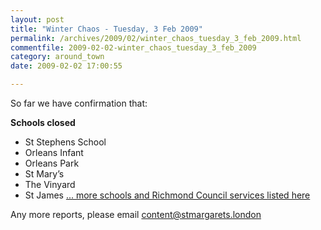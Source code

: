 ```yaml
---
layout: post
title: "Winter Chaos - Tuesday, 3 Feb 2009"
permalink: /archives/2009/02/winter_chaos_tuesday_3_feb_2009.html
commentfile: 2009-02-02-winter_chaos_tuesday_3_feb_2009
category: around_town
date: 2009-02-02 17:00:55

---
```


So far we have confirmation that:

**Schools closed**

-   St Stephens School
-   Orleans Infant
-   Orleans Park
-   St Mary’s
-   The Vinyard
-   St James
    [... more schools and Richmond Council services listed here](http://richmond.gov.uk/home/policing_and_public_safety/accidents_emergencies_and_safety/emergency_planning/guidance_on_specific_incidents/winter_weather.htm)

Any more reports, please email [content@stmargarets.london](mailto:content@stmargarets.london)
